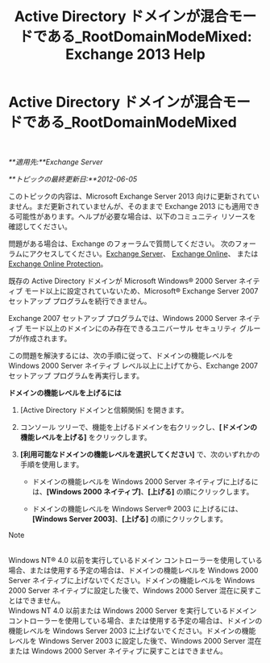 ﻿---
title: 'Active Directory ドメインが混合モードである_RootDomainModeMixed: Exchange 2013 Help'
TOCTitle: Active Directory ドメインが混合モードである_RootDomainModeMixed
ms:assetid: 9f60096e-3eaa-40d8-bde5-13ada5855702
ms:mtpsurl: https://technet.microsoft.com/ja-jp/library/ms.exch.setupreadiness.rootdomainmodemixed(v=EXCHG.150)
ms:contentKeyID: 48269856
ms.date: 04/24/2018
mtps_version: v=EXCHG.150
ms.translationtype: HT
---

# Active Directory ドメインが混合モードである\_RootDomainModeMixed

 

_**適用先:**Exchange Server_

_**トピックの最終更新日:**2012-06-05_

このトピックの内容は、Microsoft Exchange Server 2013 向けに更新されていません。まだ更新されていませんが、そのままで Exchange 2013 にも適用できる可能性があります。ヘルプが必要な場合は、以下のコミュニティ リソースを確認してください。

問題がある場合は、Exchange のフォーラムで質問してください。 次のフォーラムにアクセスしてください。[Exchange Server](https://go.microsoft.com/fwlink/p/?linkid=60612)、 [Exchange Online](https://go.microsoft.com/fwlink/p/?linkid=267542)、 または [Exchange Online Protection](https://go.microsoft.com/fwlink/p/?linkid=285351)。

既存の Active Directory ドメインが Microsoft Windows® 2000 Server ネイティブ モード以上に設定されていないため、Microsoft® Exchange Server 2007 セットアップ プログラムを続行できません。

Exchange 2007 セットアップ プログラムでは、Windows 2000 Server ネイティブ モード以上のドメインにのみ存在できるユニバーサル セキュリティ グループが作成されます。

この問題を解決するには、次の手順に従って、ドメインの機能レベルを Windows 2000 Server ネイティブ レベル以上に上げてから、Exchange 2007 セットアップ プログラムを再実行します。

**ドメインの機能レベルを上げるには**

1.  \[Active Directory ドメインと信頼関係\] を開きます。

2.  コンソール ツリーで、機能を上げるドメインを右クリックし、**\[ドメインの機能レベルを上げる\]** をクリックします。

3.  **\[利用可能なドメインの機能レベルを選択してください\]** で、次のいずれかの手順を使用します。
    
      - ドメインの機能レベルを Windows 2000 Server ネイティブに上げるには、**\[Windows 2000 ネイティブ\]**、**\[上げる\]** の順にクリックします。
    
      - ドメインの機能レベルを Windows Server® 2003 に上げるには、**\[Windows Server 2003\]**、**\[上げる\]** の順にクリックします。


> [!NOTE]
> <BR>Windows NT® 4.0 以前を実行しているドメイン コントローラーを使用している場合、または使用する予定の場合は、ドメインの機能レベルを Windows 2000 Server ネイティブに上げないでください。ドメインの機能レベルを Windows 2000 Server ネイティブに設定した後で、Windows 2000 Server 混在に戻すことはできません。<BR>Windows NT 4.0 以前または Windows 2000 Server を実行しているドメイン コントローラーを使用している場合、または使用する予定の場合は、ドメインの機能レベルを Windows Server 2003 に上げないでください。ドメインの機能レベルを Windows Server 2003 に設定した後で、Windows 2000 Server 混在または Windows 2000 Server ネイティブに戻すことはできません。




